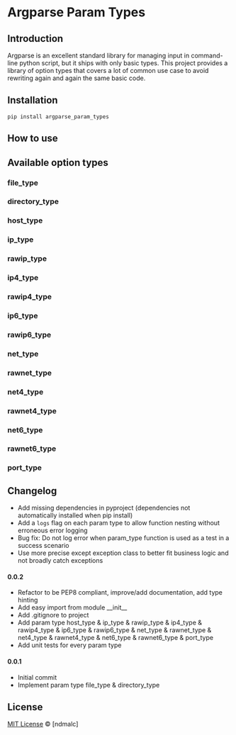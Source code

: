 # Argparse Param Types
## Introduction

Argparse is an excellent standard library for managing input in command-line python script, but it ships with only basic types. This project provides a library of option types that covers a lot of common use case to avoid rewriting again and again the same basic code.

## Installation

```
pip install argparse_param_types
```

## How to use


## Available option types

### file_type

### directory_type

### host_type

### ip_type

### rawip_type

### ip4_type

### rawip4_type

### ip6_type

### rawip6_type

### net_type

### rawnet_type

### net4_type

### rawnet4_type

### net6_type

### rawnet6_type

### port_type

## Changelog

- Add missing dependencies in pyproject (dependencies not automatically installed when pip install)
- Add a `logs` flag on each param type to allow function nesting without erroneous error logging
- Bug fix: Do not log error when param_type function is used as a test in a success scenario
- Use more precise except exception class to better fit business logic and not broadly catch exceptions

#### 0.0.2
- Refactor to be PEP8 compliant, improve/add documentation, add type hinting
- Add easy import from module \_\_init__
- Add .gitignore to project
- Add param type host_type & ip_type & rawip_type & ip4_type & rawip4_type & ip6_type & rawip6_type & net_type & rawnet_type & net4_type & rawnet4_type & net6_type & rawnet6_type & port_type
- Add unit tests for every param type

#### 0.0.1
- Initial commit
- Implement param type file_type & directory_type

## License

[MIT License](https://opensource.org/licenses/MIT) © [ndmalc]